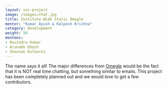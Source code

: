 ```yaml
---
layout: soc-project
image: /images/chat.jpg
title: Institute Wide Static Omegle
mentor: "Kumar Ayush & Kalpesh Krishna"
category: Development
weight: 50
mentees:
- Ravindra Kumar
- Arunabh Ghosh
- Shounak Kulkarni
---
```


The name says it all! The major differences from <a href="http://omegle.com">Omegle</a> would be the fact that it is NOT real time chatting, but something similar to emails. This project has been completely planned out and we would love to get a few contributors.